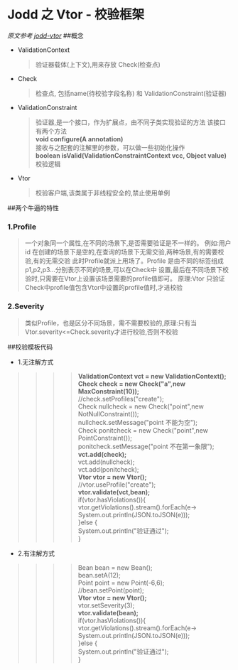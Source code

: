 # Jodd 之 Vtor - 校验框架
*原文参考 [jodd-vtor](https://jodd.org/vtor/)*
##概念
* ValidationContext
  >验证器载体(上下文),用来存放 Check(检查点)
  
* Check
  >检查点, 包括name(待校验字段名称) 和 ValidationConstraint(验证器)

* ValidationConstraint
  >验证器,是一个接口，作为扩展点，由不同子类实现验证的方法
  该接口有两个方法<br>
  **void configure(A annotation)**<br>
  接收与之配套的注解里的参数，可以做一些初始化操作<br>
  **boolean isValid(ValidationConstraintContext vcc, Object value)**<br>
  校验逻辑<br>
  
* Vtor
  >校验客户端,该类属于非线程安全的,禁止使用单例
 
##两个牛逼的特性

### 1.Profile
>一个对象同一个属性,在不同的场景下,是否需要验证是不一样的。
>例如:用户id 在创建的场景下是空的,在查询的场景下无需交验,两种场景,有的需要校验,有的无需交验
此时Profile就派上用场了。Profile 是由不同的标签组成 p1,p2,p3...分别表示不同的场景,可以在Check中
设置,最后在不同场景下校验时,只需要在Vtor上设置该场景需要的profile值即可。
原理:Vtor 只验证Check中profile值包含Vtor中设置的profile值时,才进校验 
### 2.Severity
>类似Profile，也是区分不同场景，需不需要校验的,原理:只有当Vtor.severity<=Check.severity才进行校验,否则不校验
 
  


##校验模板代码
* 1.无注解方式
>>>>**ValidationContext vct = new ValidationContext();**<br>
    **Check check = new Check("a",new MaxConstraint(10));**<br>
    //check.setProfiles("create");<br>
    Check nullcheck = new Check("point",new NotNullConstraint());<br>
    nullcheck.setMessage("point 不能为空");<br>
    Check ponitcheck = new Check("point",new PointConstraint());<br>
    ponitcheck.setMessage("point 不在第一象限");<br>
    **vct.add(check);**<br>
    vct.add(nullcheck);<br>
    vct.add(ponitcheck);<br>
    **Vtor vtor = new Vtor();**<br>
    //vtor.useProfile("create");<br>
    **vtor.validate(vct,bean);**<br>
    if(vtor.hasViolations()){<br>
        vtor.getViolations().stream().forEach(e-> System.out.println(JSON.toJSON(e)));<br>
    }else {<br>
        System.out.println("验证通过");<br>
    }<br>
* 2.有注解方式<br>
>>>>Bean bean = new Bean();<br>
    bean.setA(12);<br>
    Point point = new Point(-6,6);<br>
    //bean.setPoint(point);<br>
    **Vtor vtor = new Vtor();**<br>
    vtor.setSeverity(3);<br>
    **vtor.validate(bean);**<br>
    if(vtor.hasViolations()){<br>
        vtor.getViolations().stream().forEach(e-> System.out.println(JSON.toJSON(e)));<br>
    }else {<br>
        System.out.println("验证通过");<br>
    }<br>